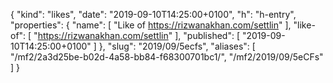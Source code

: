 {
  "kind": "likes",
  "date": "2019-09-10T14:25:00+0100",
  "h": "h-entry",
  "properties": {
    "name": [
      "Like of https://rizwanakhan.com/settlin"
    ],
    "like-of": [
      "https://rizwanakhan.com/settlin"
    ],
    "published": [
      "2019-09-10T14:25:00+0100"
    ]
  },
  "slug": "2019/09/5ecfs",
  "aliases": [
    "/mf2/2a3d25be-b02d-4a58-bb84-f68300701bc1/",
    "/mf2/2019/09/5eCFs"
  ]
}
